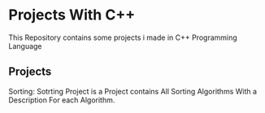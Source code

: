 <h1>Projects With C++</h1>
<p>
  This Repository contains some projects i made in C++ Programming Language
</p>
<h2>Projects</h2>
<p>
  Sorting: Sotrting Project is a Project contains All Sorting Algorithms With a Description For each Algorithm. 
</p>
